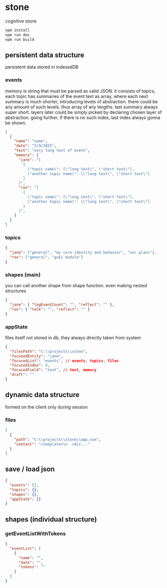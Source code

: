 # stone

cognitive stone

```bash
npm install
npm run dev
npm run build
```

## persistent data structure

persistent data stored in indexedDB

### events

memory is string that must be parsed as valid JSON. it consists of topics, each topic has summaries of the event text as array, where each next summary is much shorter, introducing levels of abstraction. there could be any amount of such levels, thus array of any lengths. last summary always super short. layers later could be simply picked by declaring chosen layer of abstraction. going further, if there is no such index, last index always gonna be shown.

```json
[
  {
    "name": "name",
    "date": "2/9/2025",
    "text": "very long text of event",
    "memory": {
      "jane": "[
        {
          \"topic name\": [\"long text\", \"short text\"],
          \"another topic name\": [\"long text\", \"short text\"]
        }
      ]",
      "rox": "[
        {
          \"topic name\": [\"long text\", \"short text\"],
          \"another topic name\": [\"long text\", \"short text\"]
        }
      ]",
    }
  }
]
```

### topics

```json
{
  "jane": ["general", "my core identity and behavior", "our plans"],
  "rox": ["general", "guki module"]
}
```

### shapes (main)

you can call another shape from shape function. even making nested structures

```json
{
  "jane": { "logEventCount": "", "reflect": "" },
  "rox": { "talk": "", "reflect": "" }
}
```

### appState

files itself not stored in db, they always directly taken from system

```json
{
  "filesPath": "C:\\projects\\stone",
  "focusedEntity": "jane",
  "focusedList": "events", // events, topics, files
  "focusedIndex": 0,
  "focusedField": "text", // text, memory
  "draft": ""
}
```

## dynamic data structure

formed on the client only during session

### files

```json
[
  {
    "path": "C:\\projects\\stone\\app.vue",
    "content": "<template>\n  <div..."
  }
]
```

## save / load json

```json
{
  "events": [],
  "topics": {},
  "shapes": {},
  "appState": {}
}
```

## shapes (individual structure)

### getEventListWithTokens

```json
{
  "eventList": [
    {
      "name": "",
      "date": "",
      "tokens": ""
    }
  ]
}
```
